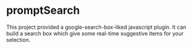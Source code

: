 # promptSearch
This project provided a google-search-box-liked javascript plugin. It can build a search box which give some real-time suggestive items for your selection.

